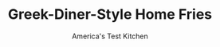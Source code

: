 ---
layout: ../../layouts/MarkdownPostLayout.astro
title: Greek-Diner-Style Home Fries
author: America's Test Kitchen
pubDate: 2023-03-15
description: "A diner breakfast simply isnt complete without a side of crusty, deeply browned home fries. Heres how to replicate them at home. "
image_url: https://res.cloudinary.com/hksqkdlah/image/upload/ar_1:1,c_fill,dpr_2.0,f_auto,fl_lossy.progressive.strip_profile,g_faces:auto,q_auto:low,w_344/4793_sfs-boatk-homefries-315878
tags: ["Side Dishes","Greek","Potatoes","Breakfast & Brunch","Cook's Country TV"]
calories: 1001
protein: 4
carbohydrates: 33
fats: 
fiber: 4
ingredients: ["1 1/2 pounds, Yukon Gold potatoes (4 medium), scrubbed and cut into 3/4-inch pieces","4 tablespoons, unsalted butter","1 , onion, chopped fine","2 cloves, garlic, minced","1 tablespoon, fresh lemon juice","1/2 teaspoon, dried oregano","1/2 teaspoon, table salt",", Ground black pepper"]
serves: 4
time: ""
instructions: ["Arrange potatoes in large microwave-safe bowl, top with 1 tablespoon butter, and cover tightly with plastic wrap. Microwave on high until edges of potatoes begin to soften, 5 to 7 minutes, shaking bowl (without removing plastic) to redistribute potatoes halfway through cooking.","Meanwhile, melt 1 tablespoon butter in large nonstick skillet over medium heat. Add onion and cook until softened and golden brown, about 8 minutes. Transfer to small bowl.","Melt remaining 2 tablespoons butter in now-empty skillet over medium heat. Add potatoes and pack down with spatula. Cook, without moving, until underside of potatoes is brown, 5 to 7 minutes. Turn potatoes, pack down again, and continue to cook until well browned and crisp, 5 to 7 minutes. Reduce heat to medium-low and continue cooking, stirring potatoes every few minutes, until crusty, 9 to 12 minutes. Stir in onion, garlic, lemon juice, oregano, salt, and pepper to taste. Serve."]
nutrition: ["785 mg Potassium","113 mg Phosphorus","39 mg Calcium","1 mg Iron","44 mg Magnesium","304 mg Sodium","11 g Fat","1 mg Niacin (B3)","2 g Monounsaturated","37 mg Vitamin C","30 mg Cholesterol","7 g Saturated","4 g Fiber","34 µg Folate (food)","2 g Sugars","6 µg Vitamin K","169 g Water","33 g Carbs","34 µg Folate equivalent (total)","4 g Protein","97 µg Vitamin A","250 kcal Energy","1001 calories"]
notes: "Although we prefer the sweetness of Yukon Gold potatoes, other medium-starch or waxy potatoes, such as all-purpose or red-skinned potatoes, can be substituted. "
---